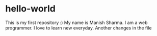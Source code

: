 # hello-world
This is my first repository :)
My name is Manish Sharma. I am a web programmer. I love to learn new everyday.
Another changes in the file
